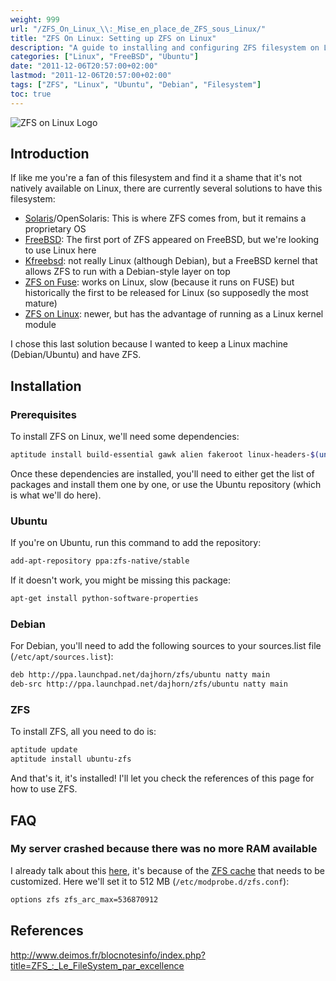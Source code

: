 ```yaml
---
weight: 999
url: "/ZFS_On_Linux_\\:_Mise_en_place_de_ZFS_sous_Linux/"
title: "ZFS On Linux: Setting up ZFS on Linux"
description: "A guide to installing and configuring ZFS filesystem on Linux distributions, including Ubuntu and Debian, with instructions for installation, configuration, and troubleshooting common issues."
categories: ["Linux", "FreeBSD", "Ubuntu"]
date: "2011-12-06T20:57:00+02:00"
lastmod: "2011-12-06T20:57:00+02:00"
tags: ["ZFS", "Linux", "Ubuntu", "Debian", "Filesystem"]
toc: true
---
```


![ZFS on Linux Logo](/images/zfs-linux.avif)

## Introduction

If like me you're a fan of this filesystem and find it a shame that it's not natively available on Linux, there are currently several solutions to have this filesystem:

- [Solaris](https://www.oracle.com)/OpenSolaris: This is where ZFS comes from, but it remains a proprietary OS
- [FreeBSD](https://www.freebsd.org/): The first port of ZFS appeared on FreeBSD, but we're looking to use Linux here
- [Kfreebsd](https://www.debian.org/ports/kfreebsd-gnu/): not really Linux (although Debian), but a FreeBSD kernel that allows ZFS to run with a Debian-style layer on top
- [ZFS on Fuse](https://zfs-fuse.net/): works on Linux, slow (because it runs on FUSE) but historically the first to be released for Linux (so supposedly the most mature)
- [ZFS on Linux](https://zfsonlinux.org): newer, but has the advantage of running as a Linux kernel module

I chose this last solution because I wanted to keep a Linux machine (Debian/Ubuntu) and have ZFS.

## Installation

### Prerequisites

To install ZFS on Linux, we'll need some dependencies:

```bash
aptitude install build-essential gawk alien fakeroot linux-headers-$(uname -r) install zlib1g-dev uuid-dev libblkid-dev libselinux1-dev
```

Once these dependencies are installed, you'll need to either get the list of packages and install them one by one, or use the Ubuntu repository (which is what we'll do here).

### Ubuntu

If you're on Ubuntu, run this command to add the repository:

```bash
add-apt-repository ppa:zfs-native/stable
```

If it doesn't work, you might be missing this package:

```bash
apt-get install python-software-properties
```

### Debian

For Debian, you'll need to add the following sources to your sources.list file (`/etc/apt/sources.list`):

```bash
deb http://ppa.launchpad.net/dajhorn/zfs/ubuntu natty main 
deb-src http://ppa.launchpad.net/dajhorn/zfs/ubuntu natty main 
```

### ZFS

To install ZFS, all you need to do is:

```bash
aptitude update
aptitude install ubuntu-zfs
```

And that's it, it's installed! I'll let you check the references of this page for how to use ZFS.

## FAQ

### My server crashed because there was no more RAM available

I already talk about this [here](./zfs_:_le_filesystem_par_excellence.html), it's because of the [ZFS cache](./zfs_:_le_filesystem_par_excellence.html#le_cache_arc_zfs) that needs to be customized. Here we'll set it to 512 MB (`/etc/modprobe.d/zfs.conf`):

```bash
options zfs zfs_arc_max=536870912
```

## References

http://www.deimos.fr/blocnotesinfo/index.php?title=ZFS_:_Le_FileSystem_par_excellence
